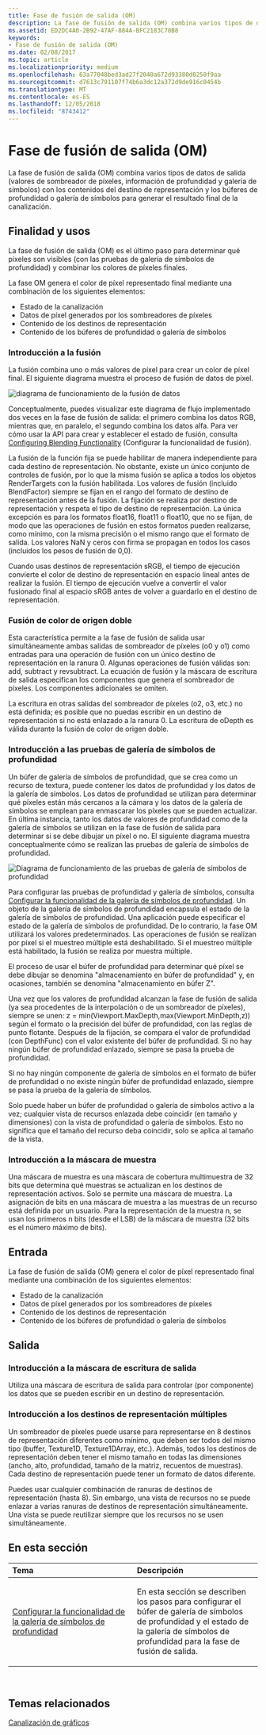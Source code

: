 ```yaml
---
title: Fase de fusión de salida (OM)
description: La fase de fusión de salida (OM) combina varios tipos de datos de salida (valores de sombreador de píxeles, información de profundidad y galería de símbolos) con los contenidos del destino de representación y los búferes de profundidad o galería de símbolos para generar el resultado final de la canalización.
ms.assetid: ED2DC4A0-2B92-47AF-884A-BFC2183C78B8
keywords:
- Fase de fusión de salida (OM)
ms.date: 02/08/2017
ms.topic: article
ms.localizationpriority: medium
ms.openlocfilehash: 63a77048bed3ad27f2040a672d93380d0250f9aa
ms.sourcegitcommit: d7613c791107f74b6a3dc12a372d9de916c0454b
ms.translationtype: MT
ms.contentlocale: es-ES
ms.lasthandoff: 12/05/2018
ms.locfileid: "8743412"
---
```

# <a name="output-merger-om-stage"></a>Fase de fusión de salida (OM)


La fase de fusión de salida (OM) combina varios tipos de datos de salida (valores de sombreador de píxeles, información de profundidad y galería de símbolos) con los contenidos del destino de representación y los búferes de profundidad o galería de símbolos para generar el resultado final de la canalización.

## <a name="span-idpurpose-and-usesspanspan-idpurpose-and-usesspanspan-idpurpose-and-usesspanpurpose-and-uses"></a><span id="Purpose-and-uses"></span><span id="purpose-and-uses"></span><span id="PURPOSE-AND-USES"></span>Finalidad y usos


La fase de fusión de salida (OM) es el último paso para determinar qué píxeles son visibles (con las pruebas de galería de símbolos de profundidad) y combinar los colores de píxeles finales.

La fase OM genera el color de píxel representado final mediante una combinación de los siguientes elementos:

-   Estado de la canalización
-   Datos de píxel generados por los sombreadores de píxeles
-   Contenido de los destinos de representación
-   Contenido de los búferes de profundidad o galería de símbolos

### <a name="span-idblending-overviewspanspan-idblending-overviewspanspan-idblending-overviewspanblending-overview"></a><span id="Blending-overview"></span><span id="blending-overview"></span><span id="BLENDING-OVERVIEW"></span>Introducción a la fusión

La fusión combina uno o más valores de píxel para crear un color de píxel final. El siguiente diagrama muestra el proceso de fusión de datos de píxel.

![diagrama de funcionamiento de la fusión de datos](images/d3d10-blend-state.png)

Conceptualmente, puedes visualizar este diagrama de flujo implementado dos veces en la fase de fusión de salida: el primero combina los datos RGB, mientras que, en paralelo, el segundo combina los datos alfa. Para ver cómo usar la API para crear y establecer el estado de fusión, consulta [Configuring Blending Functionality](https://msdn.microsoft.com/library/windows/desktop/bb205072) (Configurar la funcionalidad de fusión).

La fusión de la función fija se puede habilitar de manera independiente para cada destino de representación. No obstante, existe un único conjunto de controles de fusión, por lo que la misma fusión se aplica a todos los objetos RenderTargets con la fusión habilitada. Los valores de fusión (incluido BlendFactor) siempre se fijan en el rango del formato de destino de representación antes de la fusión. La fijación se realiza por destino de representación y respeta el tipo de destino de representación. La única excepción es para los formatos float16, float11 o float10, que no se fijan, de modo que las operaciones de fusión en estos formatos pueden realizarse, como mínimo, con la misma precisión o el mismo rango que el formato de salida. Los valores NaN y ceros con firma se propagan en todos los casos (incluidos los pesos de fusión de 0,0).

Cuando usas destinos de representación sRGB, el tiempo de ejecución convierte el color de destino de representación en espacio lineal antes de realizar la fusión. El tiempo de ejecución vuelve a convertir el valor fusionado final al espacio sRGB antes de volver a guardarlo en el destino de representación.

### <a name="span-iddual-source-color-blendingspanspan-iddual-source-color-blendingspanspan-iddual-source-color-blendingspandual-source-color-blending"></a><span id="Dual-source-color-blending"></span><span id="dual-source-color-blending"></span><span id="DUAL-SOURCE-COLOR-BLENDING"></span>Fusión de color de origen doble

Esta característica permite a la fase de fusión de salida usar simultáneamente ambas salidas de sombreador de píxeles (o0 y o1) como entradas para una operación de fusión con un único destino de representación en la ranura 0. Algunas operaciones de fusión válidas son: add, subtract y revsubtract. La ecuación de fusión y la máscara de escritura de salida especifican los componentes que genera el sombreador de píxeles. Los componentes adicionales se omiten.

La escritura en otras salidas del sombreador de píxeles (o2, o3, etc.) no está definida; es posible que no puedas escribir en un destino de representación si no está enlazado a la ranura 0. La escritura de oDepth es válida durante la fusión de color de origen doble.

### <a name="span-iddepth-stencil-testspanspan-iddepth-stencil-testspanspan-iddepth-stencil-testspandepth-stencil-testing-overview"></a><span id="Depth-Stencil-Test"></span><span id="depth-stencil-test"></span><span id="DEPTH-STENCIL-TEST"></span>Introducción a las pruebas de galería de símbolos de profundidad

Un búfer de galería de símbolos de profundidad, que se crea como un recurso de textura, puede contener los datos de profundidad y los datos de la galería de símbolos. Los datos de profundidad se utilizan para determinar qué píxeles están más cercanos a la cámara y los datos de la galería de símbolos se emplean para enmascarar los píxeles que se pueden actualizar. En última instancia, tanto los datos de valores de profundidad como de la galería de símbolos se utilizan en la fase de fusión de salida para determinar si se debe dibujar un píxel o no. El siguiente diagrama muestra conceptualmente cómo se realizan las pruebas de galería de símbolos de profundidad.

![Diagrama de funcionamiento de las pruebas de galería de símbolos de profundidad](images/d3d10-depth-stencil-test.png)

Para configurar las pruebas de profundidad y galería de símbolos, consulta [Configurar la funcionalidad de la galería de símbolos de profundidad](configuring-depth-stencil-functionality.md). Un objeto de la galería de símbolos de profundidad encapsula el estado de la galería de símbolos de profundidad. Una aplicación puede especificar el estado de la galería de símbolos de profundidad. De lo contrario, la fase OM utilizará los valores predeterminados. Las operaciones de fusión se realizan por píxel si el muestreo múltiple está deshabilitado. Si el muestreo múltiple está habilitado, la fusión se realiza por muestra múltiple.

El proceso de usar el búfer de profundidad para determinar qué píxel se debe dibujar se denomina "almacenamiento en búfer de profundidad" y, en ocasiones, también se denomina "almacenamiento en búfer Z".

Una vez que los valores de profundidad alcanzan la fase de fusión de salida (ya sea procedentes de la interpolación o de un sombreador de píxeles), siempre se unen: z = min(Viewport.MaxDepth,max(Viewport.MinDepth,z)) según el formato o la precisión del búfer de profundidad, con las reglas de punto flotante. Después de la fijación, se compara el valor de profundidad (con DepthFunc) con el valor existente del búfer de profundidad. Si no hay ningún búfer de profundidad enlazado, siempre se pasa la prueba de profundidad.

Si no hay ningún componente de galería de símbolos en el formato de búfer de profundidad o no existe ningún búfer de profundidad enlazado, siempre se pasa la prueba de la galería de símbolos.

Solo puede haber un búfer de profundidad o galería de símbolos activo a la vez; cualquier vista de recursos enlazada debe coincidir (en tamaño y dimensiones) con la vista de profundidad o galería de símbolos. Esto no significa que el tamaño del recurso deba coincidir, solo se aplica al tamaño de la vista.

### <a name="span-idsample-maskspanspan-idsample-maskspanspan-idsample-maskspansample-mask-overview"></a><span id="Sample-Mask"></span><span id="sample-mask"></span><span id="SAMPLE-MASK"></span>Introducción a la máscara de muestra

Una máscara de muestra es una máscara de cobertura multimuestra de 32 bits que determina qué muestras se actualizan en los destinos de representación activos. Solo se permite una máscara de muestra. La asignación de bits en una máscara de muestra a las muestras de un recurso está definida por un usuario. Para la representación de la muestra n, se usan los primeros n bits (desde el LSB) de la máscara de muestra (32 bits es el número máximo de bits).

## <a name="span-idinputspanspan-idinputspanspan-idinputspaninput"></a><span id="Input"></span><span id="input"></span><span id="INPUT"></span>Entrada


La fase de fusión de salida (OM) genera el color de píxel representado final mediante una combinación de los siguientes elementos:

-   Estado de la canalización
-   Datos de píxel generados por los sombreadores de píxeles
-   Contenido de los destinos de representación
-   Contenido de los búferes de profundidad o galería de símbolos

## <a name="span-idoutputspanspan-idoutputspanspan-idoutputspanoutput"></a><span id="Output"></span><span id="output"></span><span id="OUTPUT"></span>Salida


### <a name="span-idoutput-write-mask-overviewspanspan-idoutput-write-mask-overviewspanspan-idoutput-write-mask-overviewspanoutput-write-mask-overview"></a><span id="Output-write-mask-overview"></span><span id="output-write-mask-overview"></span><span id="OUTPUT-WRITE-MASK-OVERVIEW"></span>Introducción a la máscara de escritura de salida

Utiliza una máscara de escritura de salida para controlar (por componente) los datos que se pueden escribir en un destino de representación.

### <a name="span-idmultiple-render-targets-overviewspanspan-idmultiple-render-targets-overviewspanspan-idmultiple-render-targets-overviewspanmultiple-render-targets-overview"></a><span id="Multiple-render-targets-overview"></span><span id="multiple-render-targets-overview"></span><span id="MULTIPLE-RENDER-TARGETS-OVERVIEW"></span>Introducción a los destinos de representación múltiples

Un sombreador de píxeles puede usarse para representarse en 8 destinos de representación diferentes como mínimo, que deben ser todos del mismo tipo (buffer, Texture1D, Texture1DArray, etc.). Además, todos los destinos de representación deben tener el mismo tamaño en todas las dimensiones (ancho, alto, profundidad, tamaño de la matriz, recuentos de muestras). Cada destino de representación puede tener un formato de datos diferente.

Puedes usar cualquier combinación de ranuras de destinos de representación (hasta 8). Sin embargo, una vista de recursos no se puede enlazar a varias ranuras de destinos de representación simultáneamente. Una vista se puede reutilizar siempre que los recursos no se usen simultáneamente.

## <a name="span-idin-this-sectionspanin-this-section"></a><span id="in-this-section"></span>En esta sección


<table>
<colgroup>
<col width="50%" />
<col width="50%" />
</colgroup>
<thead>
<tr class="header">
<th align="left">Tema</th>
<th align="left">Descripción</th>
</tr>
</thead>
<tbody>
<tr class="odd">
<td align="left"><p><a href="configuring-depth-stencil-functionality.md">Configurar la funcionalidad de la galería de símbolos de profundidad</a></p></td>
<td align="left"><p>En esta sección se describen los pasos para configurar el búfer de galería de símbolos de profundidad y el estado de la galería de símbolos de profundidad para la fase de fusión de salida.</p></td>
</tr>
</tbody>
</table>

 

## <a name="span-idrelated-topicsspanrelated-topics"></a><span id="related-topics"></span>Temas relacionados


[Canalización de gráficos](graphics-pipeline.md)

 

 




